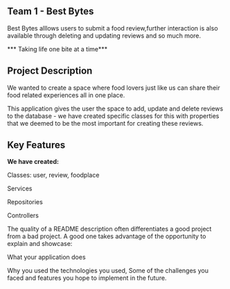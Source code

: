 ## Team 1 - Best Bytes 
Best Bytes alllows users to submit a food review,further interaction is also available through deleting and updating reviews and so much more.

*** Taking life one bite at a time***


## Project Description
We wanted to create a space where food lovers just like us can share their food related experiences all in one place. 

This application gives the user the space to add, update and delete reviews to the database - we have created specific classes for this with properties that we deemed to be the most important for creating these reviews.

## Key Features 


**We have created:**

Classes: user, review, foodplace 

Services 

Repositories

Controllers 



The quality of a README description often differentiates a good project from a bad project. A good one takes advantage of the opportunity to explain and showcase:

What your application does 

Why you used the technologies you used,
Some of the challenges you faced and features you hope to implement in the future.

